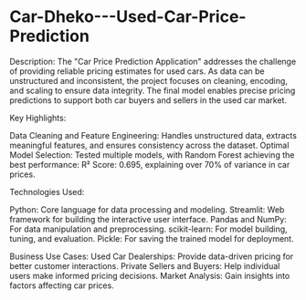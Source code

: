 # Car-Dheko---Used-Car-Price-Prediction
Description:
The "Car Price Prediction Application" addresses the challenge of providing reliable pricing estimates for used cars. As data can be unstructured and inconsistent, the project focuses on cleaning, encoding, and scaling to ensure data integrity. The final model enables precise pricing predictions to support both car buyers and sellers in the used car market.

Key Highlights:

Data Cleaning and Feature Engineering: Handles unstructured data, extracts meaningful features, and ensures consistency across the dataset.
Optimal Model Selection: Tested multiple models, with Random Forest achieving the best performance:
R² Score: 0.695, explaining over 70% of variance in car prices.

Technologies Used:

Python: Core language for data processing and modeling.
Streamlit: Web framework for building the interactive user interface.
Pandas and NumPy: For data manipulation and preprocessing.
scikit-learn: For model building, tuning, and evaluation.
Pickle: For saving the trained model for deployment.

Business Use Cases:
Used Car Dealerships: Provide data-driven pricing for better customer interactions.
Private Sellers and Buyers: Help individual users make informed pricing decisions.
Market Analysis: Gain insights into factors affecting car prices.
